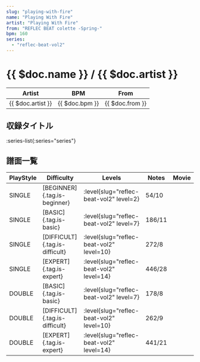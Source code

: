 ```yaml
---
slug: "playing-with-fire"
name: "Playing With Fire"
artist: "Playing With Fire"
from: "REFLEC BEAT colette -Spring-"
bpm: 160
series:
  - "reflec-beat-vol2"
---
```


# {{ $doc.name }} / {{ $doc.artist }}

|Artist|BPM|From|
|------|---|----|
|{{ $doc.artist }}|{{ $doc.bpm }}|{{ $doc.from }}|

## 収録タイトル

:series-list{:series="series"}

## 譜面一覧

|PlayStyle|Difficulty|Levels|Notes|Movie|
|---------|----------|------|-----|-----|
|SINGLE|[BEGINNER]{.tag.is-beginner}|<div class="field is-grouped is-grouped-multiline"> :level{slug="reflec-beat-vol2" level=2}</div>|54/10||
|SINGLE|[BASIC]{.tag.is-basic}|<div class="field is-grouped is-grouped-multiline"> :level{slug="reflec-beat-vol2" level=7}</div>|186/11||
|SINGLE|[DIFFICULT]{.tag.is-difficult}|<div class="field is-grouped is-grouped-multiline"> :level{slug="reflec-beat-vol2" level=10}</div>|272/8||
|SINGLE|[EXPERT]{.tag.is-expert}|<div class="field is-grouped is-grouped-multiline"> :level{slug="reflec-beat-vol2" level=14}</div>|446/28||
|DOUBLE|[BASIC]{.tag.is-basic}|<div class="field is-grouped is-grouped-multiline"> :level{slug="reflec-beat-vol2" level=7}</div>|178/8||
|DOUBLE|[DIFFICULT]{.tag.is-difficult}|<div class="field is-grouped is-grouped-multiline"> :level{slug="reflec-beat-vol2" level=10}</div>|262/9||
|DOUBLE|[EXPERT]{.tag.is-expert}|<div class="field is-grouped is-grouped-multiline"> :level{slug="reflec-beat-vol2" level=14}</div>|441/21||
